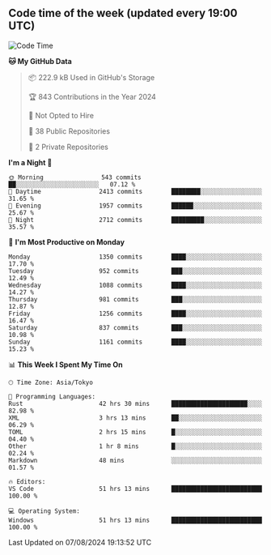 ## Code time of the week (updated every 19:00 UTC)

<!--START_SECTION:waka-->
![Code Time](http://img.shields.io/badge/Code%20Time-3%2C563%20hrs%2041%20mins-blue)

**🐱 My GitHub Data** 

> 📦 222.9 kB Used in GitHub's Storage 
 > 
> 🏆 843 Contributions in the Year 2024
 > 
> 🚫 Not Opted to Hire
 > 
> 📜 38 Public Repositories 
 > 
> 🔑 2 Private Repositories 
 > 
**I'm a Night 🦉** 

```text
🌞 Morning                543 commits         ██░░░░░░░░░░░░░░░░░░░░░░░   07.12 % 
🌆 Daytime                2413 commits        ████████░░░░░░░░░░░░░░░░░   31.65 % 
🌃 Evening                1957 commits        ██████░░░░░░░░░░░░░░░░░░░   25.67 % 
🌙 Night                  2712 commits        █████████░░░░░░░░░░░░░░░░   35.57 % 
```
📅 **I'm Most Productive on Monday** 

```text
Monday                   1350 commits        ████░░░░░░░░░░░░░░░░░░░░░   17.70 % 
Tuesday                  952 commits         ███░░░░░░░░░░░░░░░░░░░░░░   12.49 % 
Wednesday                1088 commits        ████░░░░░░░░░░░░░░░░░░░░░   14.27 % 
Thursday                 981 commits         ███░░░░░░░░░░░░░░░░░░░░░░   12.87 % 
Friday                   1256 commits        ████░░░░░░░░░░░░░░░░░░░░░   16.47 % 
Saturday                 837 commits         ███░░░░░░░░░░░░░░░░░░░░░░   10.98 % 
Sunday                   1161 commits        ████░░░░░░░░░░░░░░░░░░░░░   15.23 % 
```


📊 **This Week I Spent My Time On** 

```text
🕑︎ Time Zone: Asia/Tokyo

💬 Programming Languages: 
Rust                     42 hrs 30 mins      █████████████████████░░░░   82.98 % 
XML                      3 hrs 13 mins       ██░░░░░░░░░░░░░░░░░░░░░░░   06.29 % 
TOML                     2 hrs 15 mins       █░░░░░░░░░░░░░░░░░░░░░░░░   04.40 % 
Other                    1 hr 8 mins         █░░░░░░░░░░░░░░░░░░░░░░░░   02.24 % 
Markdown                 48 mins             ░░░░░░░░░░░░░░░░░░░░░░░░░   01.57 % 

🔥 Editors: 
VS Code                  51 hrs 13 mins      █████████████████████████   100.00 % 

💻 Operating System: 
Windows                  51 hrs 13 mins      █████████████████████████   100.00 % 
```


 Last Updated on 07/08/2024 19:13:52 UTC
<!--END_SECTION:waka-->